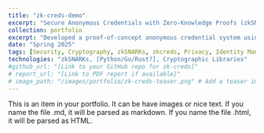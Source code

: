 ```yaml
---
title: "zk-creds-demo"
excerpt: "Secure Anonymous Credentials with Zero-Knowledge Proofs (zkSNARKs)<br/><img src='/images/500x300.png'>"
collection: portfolio
excerpt: "Developed a proof-of-concept anonymous credential system using zkSNARKs, enabling privacy-preserving verification of attributes."
date: "Spring 2025"
tags: [Security, Cryptography, zkSNARKs, zkcreds, Privacy, Identity Management, Python] # Adjust as needed
technologies: "zkSNARKs, [Python/Go/Rust?], Cryptographic Libraries"
#github_url: "[Link to your GitHub repo for zk-creds]"
# report_url: "[Link to PDF report if available]"
# image_path: "/images/portfolio/zk-creds-teaser.png" # Add a teaser image
---
```


This is an item in your portfolio. It can be have images or nice text. If you name the file .md, it will be parsed as markdown. If you name the file .html, it will be parsed as HTML. 
